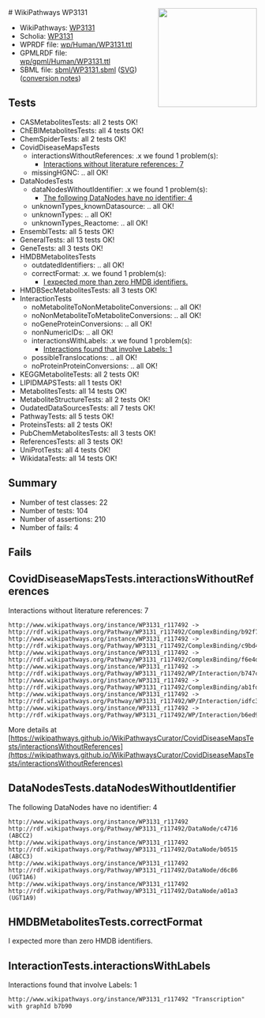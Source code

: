 <img style="float: right; width: 200px" src="../logo.png" />
# WikiPathways WP3131

* WikiPathways: [WP3131](https://identifiers.org/wikipathways:WP3131)
* Scholia: [WP3131](https://scholia.toolforge.org/wikipathways/WP3131)
* WPRDF file: [wp/Human/WP3131.ttl](../wp/Human/WP3131.ttl)
* GPMLRDF file: [wp/gpml/Human/WP3131.ttl](../wp/gpml/Human/WP3131.ttl)
* SBML file: [sbml/WP3131.sbml](../sbml/WP3131.sbml) ([SVG](../sbml/WP3131.svg)) ([conversion notes](../sbml/WP3131.txt))

## Tests
* CASMetabolitesTests: all 2 tests OK!
* ChEBIMetabolitesTests: all 4 tests OK!
* ChemSpiderTests: all 2 tests OK!
* CovidDiseaseMapsTests
    * interactionsWithoutReferences: .x we found 1 problem(s):
        * [Interactions without literature references: 7](#2e295935)
    * missingHGNC: .. all OK!
* DataNodesTests
    * dataNodesWithoutIdentifier: .x we found 1 problem(s):
        * [The following DataNodes have no identifier: 4](#d2d32fa3)
    * unknownTypes_knownDatasource: .. all OK!
    * unknownTypes: .. all OK!
    * unknownTypes_Reactome: .. all OK!
* EnsemblTests: all 5 tests OK!
* GeneralTests: all 13 tests OK!
* GeneTests: all 3 tests OK!
* HMDBMetabolitesTests
    * outdatedIdentifiers: .. all OK!
    * correctFormat: .x. we found 1 problem(s):
        * [I expected more than zero HMDB identifiers.](#ad154c1e)
* HMDBSecMetabolitesTests: all 3 tests OK!
* InteractionTests
    * noMetaboliteToNonMetaboliteConversions: .. all OK!
    * noNonMetaboliteToMetaboliteConversions: .. all OK!
    * noGeneProteinConversions: .. all OK!
    * nonNumericIDs: .. all OK!
    * interactionsWithLabels: .x we found 1 problem(s):
        * [Interactions found that involve Labels: 1](#630d2678)
    * possibleTranslocations: .. all OK!
    * noProteinProteinConversions: .. all OK!
* KEGGMetaboliteTests: all 2 tests OK!
* LIPIDMAPSTests: all 1 tests OK!
* MetabolitesTests: all 14 tests OK!
* MetaboliteStructureTests: all 2 tests OK!
* OudatedDataSourcesTests: all 7 tests OK!
* PathwayTests: all 5 tests OK!
* ProteinsTests: all 2 tests OK!
* PubChemMetabolitesTests: all 3 tests OK!
* ReferencesTests: all 3 tests OK!
* UniProtTests: all 4 tests OK!
* WikidataTests: all 14 tests OK!


## Summary

* Number of test classes: 22
* Number of tests: 104
* Number of assertions: 210
* Number of fails: 4

## Fails

<a name="2e295935" />

## CovidDiseaseMapsTests.interactionsWithoutReferences

Interactions without literature references: 7
```
http://www.wikipathways.org/instance/WP3131_r117492 -> http://rdf.wikipathways.org/Pathway/WP3131_r117492/ComplexBinding/b92f7
http://www.wikipathways.org/instance/WP3131_r117492 -> http://rdf.wikipathways.org/Pathway/WP3131_r117492/ComplexBinding/c9bd4
http://www.wikipathways.org/instance/WP3131_r117492 -> http://rdf.wikipathways.org/Pathway/WP3131_r117492/ComplexBinding/f6e4d
http://www.wikipathways.org/instance/WP3131_r117492 -> http://rdf.wikipathways.org/Pathway/WP3131_r117492/WP/Interaction/b747c
http://www.wikipathways.org/instance/WP3131_r117492 -> http://rdf.wikipathways.org/Pathway/WP3131_r117492/ComplexBinding/ab1fd
http://www.wikipathways.org/instance/WP3131_r117492 -> http://rdf.wikipathways.org/Pathway/WP3131_r117492/WP/Interaction/idfc3cf16b
http://www.wikipathways.org/instance/WP3131_r117492 -> http://rdf.wikipathways.org/Pathway/WP3131_r117492/WP/Interaction/b6ed9
```

More details at [https://wikipathways.github.io/WikiPathwaysCurator/CovidDiseaseMapsTests/interactionsWithoutReferences](https://wikipathways.github.io/WikiPathwaysCurator/CovidDiseaseMapsTests/interactionsWithoutReferences)

<a name="d2d32fa3" />

## DataNodesTests.dataNodesWithoutIdentifier

The following DataNodes have no identifier: 4
```
http://www.wikipathways.org/instance/WP3131_r117492 http://rdf.wikipathways.org/Pathway/WP3131_r117492/DataNode/c4716 (ABCC2)
http://www.wikipathways.org/instance/WP3131_r117492 http://rdf.wikipathways.org/Pathway/WP3131_r117492/DataNode/b0515 (ABCC3)
http://www.wikipathways.org/instance/WP3131_r117492 http://rdf.wikipathways.org/Pathway/WP3131_r117492/DataNode/d6c86 (UGT1A6)
http://www.wikipathways.org/instance/WP3131_r117492 http://rdf.wikipathways.org/Pathway/WP3131_r117492/DataNode/a01a3 (UGT1A9)
```

<a name="ad154c1e" />

## HMDBMetabolitesTests.correctFormat

I expected more than zero HMDB identifiers.
<a name="630d2678" />

## InteractionTests.interactionsWithLabels

Interactions found that involve Labels: 1
```
http://www.wikipathways.org/instance/WP3131_r117492 "Transcription" with graphId b7b90
```

